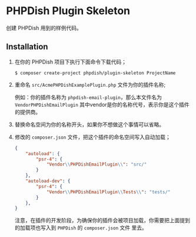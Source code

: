 # PHPDish Plugin Skeleton

创建 PHPDish 用到的样例代码。 

## Installation

1. 在你的 PHPDish 项目下执行下面命令下载代码；

    ```
    $ composer create-project phpdish/plugin-skeleton ProjectName
    ```
    
2. 重命名 `src/AcmePHPDishExamplePlugin.php` 文件为你的插件名称;

    例如：你的插件名称为 `phpdish-email-plugin`，那么本文件名为 `VendorPHPDishEmailPlugin`
    其中vendor是你的名称代号，表示你是这个插件的提供商。

3. 替换命名空间为你的名称开头，如果你不想做这个事情可以省略。

4. 修改的 `composer.json` 文件，把这个插件的命名空间写入自动加载；

   ```json
   {
       "autoload": {
           "psr-4": {
               "Vendor\\PHPDishEmailPlugin\\": "src/"
           }
       },
       "autoload-dev": {
           "psr-4": {
               "Vendor\\PHPDishEmailPlugin\\Tests\\": "tests/"
           }
       },
   }
   ```
   注意，在插件的开发阶段，为确保你的插件会被项目加载，你需要把上面提到的加载项也写入到 `PHPDish` 的 `composer.json` 文件
   里去。



